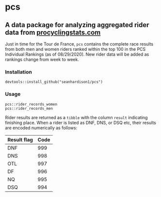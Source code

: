 # pcs
## A data package for analyzing aggregated rider data from [procyclingstats.com](https://procyclingstats.com)

Just in time for the Tour de France, `pcs` contains the complete race results from both men and women riders ranked within the top 100 in the PCS Individual Rankings (as of 08/29/2020). New rider data will be 
added as rankings change from week to week.

### Installation
```
devtools::install_github("seanhardison1/pcs")
```

### Usage

```
pcs::rider_records_women
pcs::rider_records_men
```
Rider results are returned as a `tibble` with the column `result` indicating finishing place. When a rider is listed as DNF, DNS, or DSQ etc, their 
results are encoded numerically as follows:

| Result flag | Code |
|-------------|------|
| DNF         | 999  |
| DNS         | 998  |
| OTL         | 997  |
| DF          | 996  |
| NQ          | 995  |
| DSQ         | 994  |
